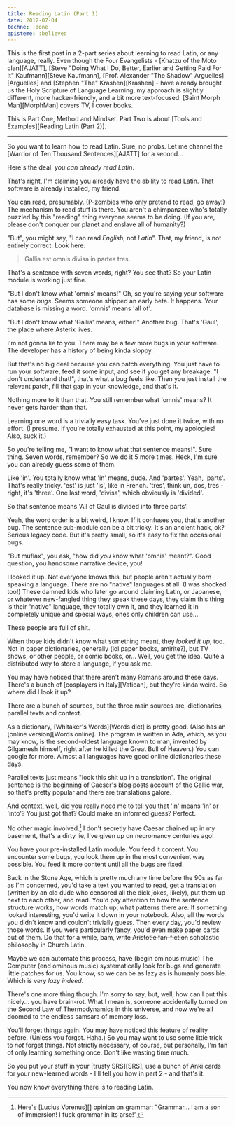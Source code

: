 ```yaml
---
title: Reading Latin (Part 1)
date: 2012-07-04
techne: :done
episteme: :believed
---
```


This is the first post in a 2-part series about learning to read Latin, or any language, really. Even though the Four Evangelists - [Khatzu of the Moto clan][AJATT], [Steve "Doing What I Do, Better, Earlier and Getting Paid For It" Kaufmann][Steve Kaufmann],  [Prof. Alexander "The Shadow" Arguelles][Arguelles] and [Stephen "The" Krashen][Krashen] - have already brought us the Holy Scripture of Language Learning, my approach is slightly different, more hacker-friendly, and a bit more text-focused. [Saint Morph Man][MorphMan] covers TV, I cover books.

This is Part One, Method and Mindset. Part Two is about [Tools and Examples][Reading Latin (Part 2)].

---

So you want to learn how to read Latin. Sure, no probs. Let me channel the [Warrior of Ten Thousand Sentences][AJATT] for a second...

Here's the deal: *you can already read Latin*.

That's right, I'm claiming you already have the ability to read Latin. That software is already installed, my friend.

You can read, presumably. (P-zombies who only pretend to read, go away!) The mechanism to read stuff is there. You aren't a chimpanzee who's totally puzzled by this "reading" thing everyone seems to be doing. (If you are, please don't conquer our planet and enslave all of humanity?)

"But", you might say, "I can read *English*, not *Latin*". That, my friend, is not entirely correct. Look here:

> Gallia est omnis divisa in partes tres.

That's a sentence with seven words, right? You see that? So your Latin module is working just fine.

"But I don't know what 'omnis' means!" Oh, so you're saying your software has some *bugs*. Seems someone shipped an early beta. It happens. Your database is missing a word. 'omnis' means 'all of'.

"But I don't know what 'Gallia' means, either!" Another bug. That's 'Gaul', the place where Asterix lives.

I'm not gonna lie to you. There may be a few more bugs in your software. The developer has a history of being kinda sloppy.

But that's no big deal because you can patch everything. You just have to run your software, feed it some input, and see if you get any breakage. "I don't understand that!", that's what a bug feels like. Then you just install the relevant patch, fill that gap in your knowledge, and that's it.

Nothing more to it than that. You still remember what 'omnis' means? It never gets harder than that.

Learning one word is a trivially easy task. You've just done it twice, with no effort. (I presume. If you're totally exhausted at this point, my apologies! Also, suck it.)

So you're telling me, "I want to know what that sentence means!". Sure thing. Seven words, remember? So we do it 5 more times. Heck, I'm sure you can already guess some of them.

Like 'in'. You totally know what 'in' means, dude. And 'partes'. Yeah, 'parts'. That's really tricky. 'est' is just 'is', like in French. 'tres', think un, dos, tres - right, it's 'three'. One last word, 'divisa', which obviously is 'divided'.

So that sentence means 'All of Gaul is divided into three parts'.

Yeah, the word order is a bit weird, I know. If it confuses you, that's another bug. The sentence sub-module can be a bit tricky. It's an ancient hack, ok? Serious legacy code. But it's pretty small, so it's easy to fix the occasional bugs.

"But muflax", you ask, "how did *you* know what 'omnis' meant?". Good question, you handsome narrative device, you!

I looked it up. Not everyone knows this, but people aren't actually born speaking a language. There are no "native" languages at all. (I was shocked too!) These damned kids who later go around claiming Latin, or Japanese, or whatever new-fangled thing they speak these days, they claim this thing is their "native" language, they totally own it, and they learned it in completely unique and special ways, ones only children can use...

These people are full of shit.

When those kids didn't know what something meant, they *looked it up*, too. Not in paper dictionaries, generally (lol paper books, amirite?), but TV shows, or other people, or comic books, or... Well, you get the idea. Quite a distributed way to store a language, if you ask me.

You may have noticed that there aren't many Romans around these days. There's a bunch of [cosplayers in Italy][Vatican], but they're kinda weird. So where did I look it up?

There are a bunch of sources, but the three main sources are, dictionaries, parallel texts and context.

As a dictionary, [Whitaker's Words][Words dict] is pretty good. (Also has an [online version][Words online]. The program is written in Ada, which, as you may know, is the second-oldest language known to man, invented by Gilgamesh himself, right after he killed the Great Bull of Heaven.) You can google for more. Almost all languages have good online dictionaries these days.

Parallel texts just means "look this shit up in a translation". The original sentence is the beginning of Caeser's <del>blog posts</del> account of the Gallic war, so that's pretty popular and there are translations galore.

And context, well, did you really need me to tell you that 'in' means 'in' or 'into'? You just got that? Could make an informed guess? Perfect.

No other magic involved.[^grammar] I don't secretly have Caesar chained up in my basement, that's a dirty lie, I've given up on necromancy centuries ago! 

You have your pre-installed Latin module. You feed it content. You encounter some bugs, you look them up in the most convenient way possible. You feed it more content until all the bugs are fixed. 

Back in the Stone Age, which is pretty much any time before the 90s as far as I'm concerned, you'd take a text you wanted to read, get a translation (written by an old dude who censored all the dick jokes, likely), put them up next to each other, and read. You'd pay attention to how the sentence structure works, how words match up, what patterns there are. If something looked interesting, you'd write it down in your notebook. Also, all the words you didn't know and couldn't trivially guess. Then every day, you'd review those words. If you were particularly fancy, you'd even make paper cards out of them. Do that for a while, bam, write <del>Aristotle fan-fiction</del> scholastic philosophy in Church Latin.

Maybe we can automate this process, have (begin ominous music) The Computer (end ominous music) systematically look for bugs and generate little patches for us. You know, so we can be as lazy as is humanly possible. Which is *very lazy indeed*.

There's one more thing though. I'm sorry to say, but, well, how can I put this nicely... you have brain-rot. What I mean is, someone accidentally turned on the Second Law of Thermodynamics in this universe, and now we're all doomed to the endless samsara of memory loss.

You'll forget things again. You may have noticed this feature of reality before. (Unless you forgot. Haha.) So you may want to use some little trick to *not* forget things. Not strictly necessary, of course, but personally, I'm fan of only learning something once. Don't like wasting time much.

So you put your stuff in your [trusty SRS][SRS], use a bunch of Anki cards for your new-learned words - I'll tell you how in part 2 - and that's it.

You now know everything there is to reading Latin.

[^grammar]: Here's [Lucius Vorenus][] opinion on grammar: "Grammar... I am a son of immersion! I fuck grammar in its arse!"
